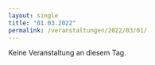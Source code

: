 ```yaml
---
layout: single
title: "01.03.2022"
permalink: /veranstaltungen/2022/03/01/
---
```


Keine Veranstaltung an diesem Tag.
